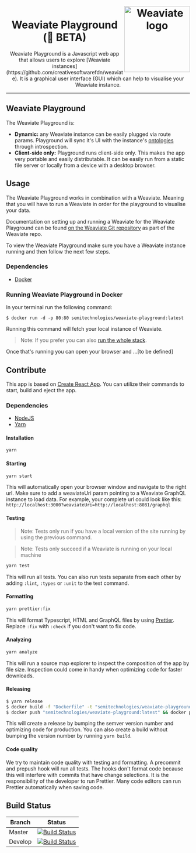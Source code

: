 
<h1 align="center">
    <img alt='Weaviate logo' src='https://raw.githubusercontent.com/semi-technologies/weaviate/19de0956c69b66c5552447e84d016f4fe29d12c9/docs/assets/weaviate-logo.png' width='180' align='right' /><br>
    Weaviate Playground (🚧 BETA)<br>
</h1>

<p align="center">Weaviate Playground is a Javascript web app that allows users to explore [Weaviate instances](https://github.com/creativesoftwarefdn/weaviate). It is a graphical user interface (GUI) which can help to visualise your Weaviate instance.</p>

---

## Weaviate Playground

The Weaviate Playground is:
- **Dynamic:** any Weaviate instance can be easily plugged via route params. Playground will sync it's UI with the instance's [ontologies](https://github.com/creativesoftwarefdn/weaviate#ontology) through introspection.
- **Client-side only:** Playground runs client-side only. This makes the app very portable and easily distributable. It can be easily run from a static file server or locally from a device with a desktop browser.

## Usage

The Weaviate Playground works in combination with a Weaviate. Meaning that you will have to run a Weaviate in order for the playground to visualise your data.

Documentation on setting up and running a Weaviate for the Weaviate Playground can be found [on the Weaviate Git repository](https://github.com/semi-technologies/weaviate/blob/master/docs/en/use/weaviate-playground.md) as part of the Weaviate repo.

To view the Weaviate Playground make sure you have a Weaviate instance running and then follow the next few steps.  

### Dependencies

- [Docker](https://docs.docker.com/v17.12/docker-for-mac/install/)

### Running Weaviate Playground in Docker

In your terminal run the following command: 

`$ docker run -d -p 80:80 semitechnologies/weaviate-playground:latest`

Running this command will fetch your local instance of Weaviate.

> Note: If you prefer you can also [run the whole stack](https://github.com/semi-technologies/weaviate/blob/master/docs/en/use/running-weaviate.md#running-the-latest-version).

Once that's running you can open your browser and ...[to be defined]
 

## Contribute

This app is based on [Create React App](https://facebook.github.io/create-react-app/). You can utilize their commands to start, build and eject the app.

### Dependencies
- [NodeJS](https://nodejs.org/en/download/)
- [Yarn](https://yarnpkg.com/lang/en/docs/install/)

#### Installation

```bash
yarn
```

#### Starting

```bash
yarn start
```

This will automatically open your browser window and navigate to the right url. Make sure to add a weaviateUri param pointing to a Weaviate GraphQL instance to load data. For example, your complete url could look like this: `http://localhost:3000?weaviateUri=http://localhost:8081/graphql`

#### Testing

> Note: Tests only run if you have a local version of the site running by using the previous command.

> Note: Tests only succeed if a Weaviate is running on your local machine

```bash
yarn test
```

This will run all tests. You can also run tests separate from each other by adding `:lint`, `:types` or `:unit` to the test command.

#### Formatting

```bash
yarn prettier:fix
```

This will format Typescript, HTML and GraphQL files by using [Prettier](https://prettier.io/). Replace `:fix` with `:check` if you don't want to fix code.

#### Analyzing

```bash
yarn analyze
```

This will run a source map explorer to inspect the composition of the app by file size. Inspection could come in handy when optimizing code for faster downloads.

#### Releasing

```bash
$ yarn release
$ docker build -f "Dockerfile" -t "semitechnologies/weaviate-playground:latest" -t "semitechnologies/weaviate-playground:$(cat package.json | jq -r .version)" .
$ docker push "semitechnologies/weaviate-playground:latest" && docker push "semitechnologies/weaviate-playground:$(cat package.json | jq -r .version)"
```

This will create a release by bumping the semver version number and optimizing code for production. You can also create a build without bumping the version number by running `yarn build`.

#### Code quality

We try to maintain code quality with testing and formatting. A precommit and prepush hook will run all tests. The hooks don't format code because this will interfere with commits that have change selections. It is the responsibility of the developer to run Prettier. Many code editors can run Prettier automatically when saving code.

## Build Status

| Branch   | Status        |
| -------- |:-------------:|
| Master   | [![Build Status](https://api.travis-ci.com/SeMI-network/playground.svg?branch=master)](https://travis-ci.com/SeMI-network/playground/branches)
| Develop  | [![Build Status](https://api.travis-ci.com/SeMI-network/playground.svg?branch=develop)](https://travis-ci.com/SeMI-network/playground/branches)
